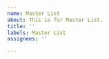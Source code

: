 ```yaml
---
name: Master List
about: This is for Master List.
title: ''
labels: Master List
assignees: ''

---
```




